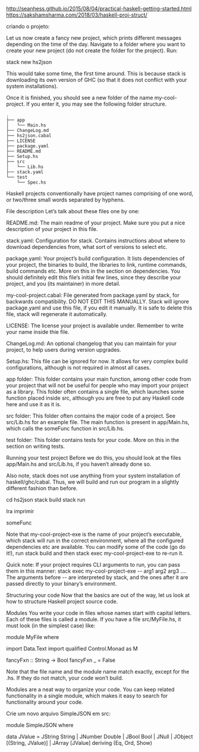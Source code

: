 

http://seanhess.github.io/2015/08/04/practical-haskell-getting-started.html
https://sakshamsharma.com/2018/03/haskell-proj-struct/

criando o projeto:

Let us now create a fancy new project, which prints different messages depending on the time of the day. Navigate to a folder where you want to create your new project (do not create the folder for the project). Run:

stack new hs2json


This would take some time, the first time around. This is because stack is downloading its own version of GHC (so that it does not conflict with your system installations).

Once it is finished, you should see a new folder of the name my-cool-project. If you enter it, you may see the following folder structure.
```
.
├── app
│   └── Main.hs
├── ChangeLog.md
├── hs2json.cabal
├── LICENSE
├── package.yaml
├── README.md
├── Setup.hs
├── src
│   └── Lib.hs
├── stack.yaml
└── test
    └── Spec.hs
```

Haskell projects conventionally have project names comprising of one word, or two/three small words separated by hyphens.

File description
Let’s talk about these files one by one:

README.md: The main readme of your project. Make sure you put a nice description of your project in this file.

stack.yaml: Configuration for stack. Contains instructions about where to download dependencies from, what sort of versions to select etc.

package.yaml: Your project’s build configuration. It lists dependencies of your project, the binaries to build, the libraries to link, runtime commands, build commands etc. More on this in the section on dependencies. You should definitely edit this file’s initial few lines, since they describe your project, and you (its maintainer) in more detail.

my-cool-project.cabal: File generated from package.yaml by stack, for backwards compatibility. DO NOT EDIT THIS MANUALLY. Stack will ignore package.yaml and use this file, if you edit it manually. It is safe to delete this file, stack will regenerate it automatically.

LICENSE: The license your project is available under. Remember to write your name inside thie file.

ChangeLog.md: An optional changelog that you can maintain for your project, to help users during version upgrades.

Setup.hs: This file can be ignored for now. It allows for very complex build configurations, although is not required in almost all cases.

app folder: This folder contains your main function, among other code from your project that will not be useful for people who may import your project as a library. This folder often contains a single file, which launches some function placed inside src, although you are free to put any Haskell code here and use it as it is.

src folder: This folder often contains the major code of a project. See src/Lib.hs for an example file. The main function is present in app/Main.hs, which calls the someFunc function in src/Lib.hs.

test folder: This folder contains tests for your code. More on this in the section on writing tests.

Running your test project
Before we do this, you should look at the files app/Main.hs and src/Lib.hs, if you haven’t already done so.

Also note, stack does not use anything from your system installation of haskell/ghc/cabal. Thus, we will build and run our program in a slightly different fashion than before.

cd hs2json
stack build
stack run

Ira imprimir

someFunc

Note that my-cool-project-exe is the name of your project’s executable, which stack will run in the correct environment, where all the configured dependencies etc are available. You can modify some of the code (go do it!), run stack build and then stack exec my-cool-project-exe to re-run it.

Quick note: If your project requires CLI arguments to run, you can pass them in this manner: stack exec my-cool-project-exe -- arg1 arg2 arg3 .... The arguments before -- are interpreted by stack, and the ones after it are passed directly to your binary’s environment.

Structuring your code
Now that the basics are out of the way, let us look at how to structure Haskell project source code.

Modules
You write your code in files whose names start with capital letters. Each of these files is called a module. If you have a file src/MyFile.hs, it must look (in the simplest case) like:

module MyFile where

import Data.Text
import qualified Control.Monad as M

fancyFxn :: String -> Bool
fancyFxn _ = False

Note that the file name and the module name match exactly, except for the .hs. If they do not match, your code won’t build.

Modules are a neat way to organize your code. You can keep related functionality in a single module, which makes it easy to search for functionality around your code.

Crie um novo arquivo SimpleJSON em src:

module SimpleJSON where
    
data JValue = JString String
            | JNumber Double
            | JBool Bool
            | JNull
            | JObject [(String, JValue)]
            | JArray [JValue]
              deriving (Eq, Ord, Show)
              
          

